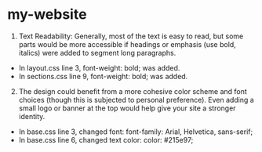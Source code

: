 # my-website
1. Text Readability: Generally, most of the text is easy to read, but some parts would be more accessible if headings or emphasis (use bold, italics) were added to segment long paragraphs.
- In layout.css line 3, font-weight: bold; was added.
- In sections.css line 9, font-weight: bold; was added.

2. The design could benefit from a more cohesive color scheme and font choices (though this is subjected to personal preference). Even adding a small logo or banner at the top would help give your site a stronger identity.
- In base.css line 3, changed font: font-family: Arial, Helvetica, sans-serif;
- In base.css line 6, changed text color: color: #215e97;

